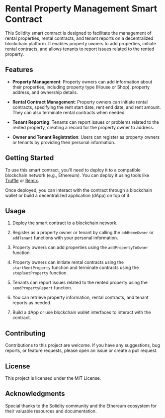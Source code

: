 # Rental Property Management Smart Contract

This Solidity smart contract is designed to facilitate the management of rental properties, rental contracts, and tenant reports on a decentralized blockchain platform. It enables property owners to add properties, initiate rental contracts, and allows tenants to report issues related to the rented property.

## Features

- **Property Management**: Property owners can add information about their properties, including property type (House or Shop), property address, and ownership details.

- **Rental Contract Management**: Property owners can initiate rental contracts, specifying the rent start date, rent end date, and rent amount. They can also terminate rental contracts when needed.

- **Tenant Reporting**: Tenants can report issues or problems related to the rented property, creating a record for the property owner to address.

- **Owner and Tenant Registration**: Users can register as property owners or tenants by providing their personal information.

## Getting Started

To use this smart contract, you'll need to deploy it to a compatible blockchain network (e.g., Ethereum). You can deploy it using tools like [Truffle](https://www.trufflesuite.com/docs/truffle/getting-started/installation) or [Remix](https://remix.ethereum.org/).

Once deployed, you can interact with the contract through a blockchain wallet or build a decentralized application (dApp) on top of it.

## Usage

1. Deploy the smart contract to a blockchain network.

2. Register as a property owner or tenant by calling the `addHomeOwner` or `addTenant` functions with your personal information.

3. Property owners can add properties using the `addPropertyToOwner` function.

4. Property owners can initiate rental contracts using the `startRentProperty` function and terminate contracts using the `stopRentProperty` function.

5. Tenants can report issues related to the rented property using the `sendPropertyReport` function.

6. You can retrieve property information, rental contracts, and tenant reports as needed.

7. Build a dApp or use blockchain wallet interfaces to interact with the contract.

## Contributing

Contributions to this project are welcome. If you have any suggestions, bug reports, or feature requests, please open an issue or create a pull request.

## License

This project is licensed under the MIT License.

## Acknowledgments

Special thanks to the Solidity community and the Ethereum ecosystem for their valuable resources and documentation.


